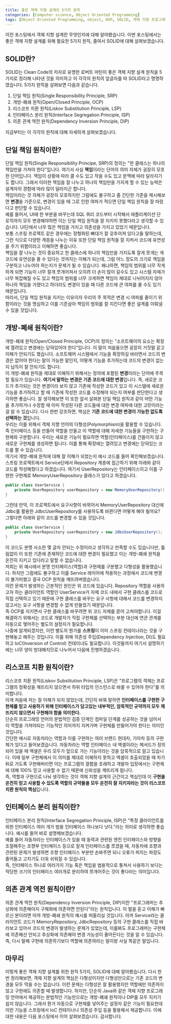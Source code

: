 ```yaml
---
title: 좋은 객체 지향 설계의 5가지 원칙
categories: [Computer science, Object Oriented Programming]
tags: [Object Oriented Programming, object, OOP, SOLID, 객체 지향 프로그래밍, 객체, 솔리드]
---
```


이전 포스팅에서 객체 지향 설계란 무엇인지에 대해 알아봤습니다. 이번 포스팅에서는 좋은 객체 지향 설계를 위해 필요한 5가지 원칙, 줄여서 SOLID에 대해 살펴보겠습니다.

## SOLID란?
SOLID는 Clean Code의 저자로 유명한 로버트 마틴이 좋은 객체 지향 설계 원칙을 5가지로 정리해 나타낸 것을 의미하고 이 각각의 원칙의 앞글자를 따 SOLID라고 명명하였습니다. 5가지 원칙을 살펴보면 다음과 같습니다.   
1. 단일 책임 원칙(Single Responsibility Principle, SRP)
2. 개방-폐쇄 원칙(Open/Closed Principle, OCP)
3. 리스코프 치환 원칙(Liskov Substitution Principle, LSP)
4. 인터페이스 분리 원칙(Interface Segregation Principle, ISP)
5. 의존 관계 역전 원칙(Dependency Inversion Principle, DIP)
   
지금부터는 이 각각의 원칙에 대해 자세하게 살펴보겠습니다.

## 단일 책임 원칙이란?
단일 책임 원칙(Single Responsibility Principe, SRP)의 정의는 "한 클래스는 하나의 책임만을 가져야 한다"입니다. 여기서 사실 **책임**이라는 단어의 의미 자체가 굉장히 모호한 단어입니다. 책임이 상황에 따라 클 수도 있고 작을 수도 있고 문맥에 따라 달라지기도 합니다. 그래서 이러한 책임을 잘 나누고 하나의 책임만을 가지게 할 수 있는 능력은 설계자의 경험에 따라 많이 달라지곤 합니다.   
책임이라는 것 자체가 굉장히 모호하지만 그럼에도 불구하고 좀 간단한 기준을 제시해보면 **변경**을 기준으로, 변경이 있을 때 그로 인한 여파가 적으면 단일 책임 원칙을 잘 따랐다고 판단할 수 있습니다.   
예를 들어서, UI에 한 부분을 바꾸는데 SQL 쿼리 코드부터 시작해서 애플리케이션 단 로직까지 모두 변경해야하면 이는 단일 책임 원칙을 잘 지키지 못했다라고 생각할 수 있습니다. UI단에서 너무 많은 책임을 가지고 의존성을 가지고 있었기 때문입니다.   
보통 스프링 프로젝트 같은 경우에는 정형화된 뼈대가 잘 갖추어져 있다고들 말하는데, 그런 식으로 다양한 계층을 나누는 이유 또한 단일 책임 원칙을 잘 지켜서 코드에 유연성을 주기 위함이라고 이해하면 좋습니다.   
책임을 잘 나누는 것이 중요하고 한 클래스에 하나의 책임만을 가지도록 잘게 쪼개는 게 코드에 유연성을 줄 수 있다는 것까지는 이해가 되는데, 그럼 어느 정도의 크기로 책임을 구분하고 나누어야 하는지가 문제가 될 수 있습니다. 왜냐하면, 책임의 범위를 너무 작게하게 되면 기능이 너무 잘개 쪼개어져서 오히려 더 손이 많이 갈수도 있고 시스템 자체가 너무 복잡해질 수도 있고 책임의 범위를 너무 크게하면 책임이 제대로 나뉘어지지 않아 하나의 책임을 가졌다고 하더라도 변경이 있을 때 다른 코드에 큰 여파를 줄 수도 있기 때문입니다.   
따라서, 단일 책임 원칙을 지키는 이유이자 우리의 주 목적은 변경 시 여파를 줄이기 위함이라는 것을 명심하고 이를 기준삼아 책임의 범위를 잘 지킨다면 좋은 설계를 이뤄낼 수 있을 것입니다.

## 개방-폐쇄 원칙이란?
개방-폐쇄 원칙(Open/Closed Principle, OCP)의 정의는 "소프트웨어의 요소는 확장에 열려있고 변경에는 닫혀있어야 한다"입니다. 이 말이 처음들으면 굉장히 거짓말 같고 이해가 안되기도 했습니다. 소프트웨어 시스템에서 기능을 확장하길 바라면서 코드의 변경은 없어야 한다는 말이 가능한 말인지, 어떻게 기능을 추가하는데 코드의 변경이 없는지 납득이 잘 안되기도 합니다.   
이 개방-폐쇄 원칙을 제대로 이해하기 위해서는 정의에 포함된 **변경**이라는 단어에 주목할 필요가 있습니다. **여기서 말하는 변경은 기존 코드에 대한 변경**입니다. 즉, 새로운 코드가 추가되는 것은 변경이라 보지 않고 기존에 작성한 코드가 있고 이 시스템에 새로운 기능을 추가하려고 할 때 기존에 작성한 코드를 수정해야 되는지 여부를 판단한다고 생각하면 좋습니다. 잘 생각해보면 이 또한 앞서 살펴본 단일 책임 원칙과 같이 어떤 기능을 추가하거나 수정할 때 이미 작성된 다른 코드들에 대한 변경 여파에 대한 고민이라는 걸 알 수 있습니다. 다시 한번 강조하면, 핵심은 **기존 코드에 대한 변경이 가능한 없도록 선택하는 것**입니다.   
우리는 이를 위해서 객체 지향 언어의 다형성(Polymorphism)을 활용할 수 있습니다. 즉 인터페이스 등을 만들어 역할을 만들고 이 역할에 대해 자세한 기능들을 구현하는 구현체와 구분합니다. 우리는 새로운 기능이 필요하면 역할(인터페이스)를 건들이지 않고 새로운 구현체를 생성하면 됩니다. 이를 통해 확장에는 열려있고 변경에는 닫혀있는 코드를 짤 수 있습니다.   
여기서 개방-폐쇄 원칙에 대해 잘 이해가 되었는지 예시 코드를 들어 확인해보겠습니다. 스프링 프로젝트에서 Service단에서 Repository 계층에 접근하기 위해 아래와 같이 코드를 작성해줬다고 하겠습니다. 여기서 UserRepository는 인터페이스이고 이를 구현한 구현체로 MemoryUserRepository 클래스가 있다고 하겠습니다.
```java
public class UserService {
    private UserRepository userRepository = new MemoryUserRepository();
}
```   
그런데 만약, 이 프로젝트에서 요구사항이 바뀌어서 MemoryUserRepository 대신에 Jdbc를 활용한 JdbcUserRepository를 사용하도록 바뀐다면 어떻게 해야 될까요?   
그렇다면 아래와 같이 코드를 변경할 수 있을 것입니다.
```java
public class UserService {
    private UserRepository userRepository = new JdbcUserRepository();
}
```   
이 코드도 분명 사소한 몇 글자 안되는 수정이라고 생각하고 만족할 수도 있습니다만, 틀림없이 이 또한 기존에 존재하던 코드에 대한 변경이 필요했고 이는 개방-폐쇄 원칙을 온전히 지키고 있다라고 말할 수 없습니다.   
저희는 위 예시에서 분명 인터페이스(역할)과 구현체를 구분했고 다형성을 활용했습니다. 하지만 그럼에도 불구하고 이를 Service 레이어에 적용하는 과정에서 코드에 변경이 불가피했고 결국 OCP 원칙을 깨뜨려버렸습니다.   
이런 문제가 발생하는 근본적인 원인은 위 코드에 있습니다. Repository 역할을 사용하고자 하는 클라이언트 역할인 UserService가 자체 코드 내에서 구현 클래스를 코드로 직접 선택하고 있기 때문에 구현 클래스를 바꾸는 요구 사항에 대해서 코드를 변경하지 않고서는 요구 사항을 변경할 수 없게 만들었기 때문입니다.   
즉 OCP를 지키면서 구현 클래스를 바꾸려면 위 코드 자체를 뜯어 고쳐야합니다. 이걸 해결하기 위해서는 코드로 개발자가 직접 구현체를 선택하는 부분 대신에 연관 관계를 자동으로 맺어주는 별도의 설정자가 필요합니다.   
나중에 알게되겠지만, 이런 별도의 뭔가를 **스프링**이 이미 스프링 컨테이너라는 것을 구현해놓고 해주는 것입니다. 이를 위해 의존성 주입(Dependency Injection, DI)도 필요하고 IoC(Inversion of Control) 컨테이너도 필요합니다. 이것들까지 여기서 설명하기에는 너무 양이 방대해지므로 나누어서 다음에 진행하겠습니다.

## 리스코프 치환 원칙이란?
리스코프 치환 원칙(Liskov Substitution Principle, LSP)은 "프로그램의 객체는 프로그램의 정확성을 깨뜨리지 않으면서 하위 타입의 인스턴스로 바꿀 수 있어야 한다"를 의미합니다.   
이게 처음에 저는 잘 이해가 되지 않았는데, 간단히 바꿔 말하면 **인터페이스를 구현한 구현체를 믿고 사용하기 위해 인터페이스가 담고있는 내부적인, 암묵적인 규약까지 모두 깨뜨리지 않으면서 구현해야 함을 의미한다.**   
단순히 프로그래밍 언어의 문법적인 검증 단계인 컴파일 단계를 성공하는 것을 넘어서 이 역할을 가져야되는 기능적인 의미까지 지켜가며 구현체를 만들어가야 한다는 의미인 것입니다.   
간단한 예시로 자동차라는 역할과 이를 구현하는 여러 브랜드 현대차, 기아차 등의 구현체가 있다고 들어보겠습니다. 자동차라는 역할 인터페이스 내 엑셀이라는 메서드가 정의되어 있을 때 엑셀은 우리 모두가 앞으로 가는 기능이라는 것을 암묵적으로 알고 있습니다. 이때 일부 구현체에서 이 의미를 제대로 이해하지 못하고 엑셀이 호출되었을 때 차가 뒤로 가도록 구현해버리면 이는 프로그램의 결함을 초래하고 개발자 입장에서는 구현체에 대해 100% 믿고 사용할 수 없기 때문에 신뢰성을 깨뜨리게 됩니다.   
즉, 역할과 구현으로 나눠 생각하는 것이 객체 지향 설계의 근간이고 핵심인데 이 **구현을 온전히 믿고 사용할 수 있도록 역할의 규약들을 모두 온전히 잘 지키자라는 것이 리스코프 치환 원칙의 핵심**입니다.

## 인터페이스 분리 원칙이란?
인터페이스 분리 원칙(Interface Segregation Principle, ISP)은 "특정 클라이언트를 위한 인터페이스 여러 개가 범용 인터페이스 하나보다 낫다."라는 의미로 생각하면 좋습니다. 예시를 들어 바로 설명해보겠습니다.   
예를 들어 자동차라는 인터페이스가 있을 때 동력과 관련된 엔진 인터페이스와 방향을 조절해주는 조향부 인터페이스 등으로 잘게 인터페이스를 쪼갰을 때, 자동차에 조향과 관련된 문제가 발생하면 조향 인터페이스 부분만 손봐주면 되니 오류가 퍼지는 파장도 줄어들고 고치기도 더욱 쉬워질 수 있습니다.   
즉, 인터페이스 하나로 여러가지 기능 혹은 책임을 범용적으로 퉁쳐서 사용하기 보다는 적당한 크기의 인터페이스 여러개로 분리하여 쪼개어주는 것이 좋다라는 의미입니다.   

## 의존 관계 역전 원칙이란?
의존 관계 역전 원칙(Dependency Inversion Principle, DIP)이란 "프로그래머는 추상화에 의존해야지 구체화에 의존하면 안된다"라는 원칙입니다. 이 말을 듣고 이해가 빠르신 분이라면 아까 개방-폐쇄 원칙의 예시를 떠올리실 것입니다. 아까 Service라는 클라이언트 코드가 MemoryRepository, JdbcRepository 등의 구현 클래스를 직접 바라보고 있어서 코드의 변경이 발생하는 문제가 있었는데, 이를봐도 프로그래머는 구현체에 의존해선 안되고 추상화에 의존해야 변경 가능성이 줄어든다는 것을 알 수 있습니다. 즉, 다시 말해 구현에 의존하기보다 역할에 의존하라는 말이랑 사실 똑같은 말입니다.

## 마무리
이렇게 좋은 객체 지향 설계를 위한 원칙 5가지, SOLID에 대해 알아봤습니다. 다시 한번 정리해보면, 객체 지향 설계의 핵심은 다형성이지만 다형성만으로는 기존 코드의 변경을 모두 막을 수는 없습니다. 이런 문제는 다형성은 잘 활용했지만 역할에만 의존하지 않고 구현에도 의존할 때 발생합니다. 하지만, 단순히 Java와 같은 객체 지향 프로그래밍 언어에서 제공하는 문법적인 기능만으로는 개방-폐쇄 원칙이나 DIP를 모두 지키기 쉽지 않습니다. 그래서 뭔가 자동으로 구현체를 넣어주는 설정자 같은 기능이 필요한데 이런 기능을 스프링에서 IoC 컨테이너나 의존성 주입 등을 활용해서 제공합니다. 이에 대한 내용은 다음 포스팅에서 이어 살펴보겠습니다. 감사합니다.